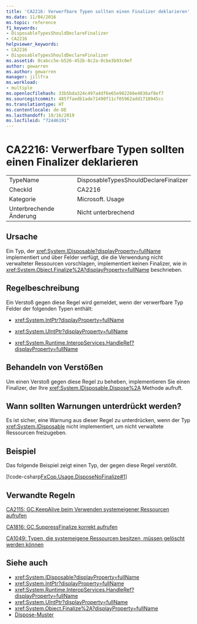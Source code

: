```yaml
---
title: 'CA2216: Verwerfbare Typen sollten einen Finalizer deklarieren'
ms.date: 11/04/2016
ms.topic: reference
f1_keywords:
- DisposableTypesShouldDeclareFinalizer
- CA2216
helpviewer_keywords:
- CA2216
- DisposableTypesShouldDeclareFinalizer
ms.assetid: 0cabcc5e-b526-452b-8c2a-0cbe3b93c0ef
author: gewarren
ms.author: gewarren
manager: jillfra
ms.workload:
- multiple
ms.openlocfilehash: 33b5bda324c497a4df6e65e982266e4836af8ef7
ms.sourcegitcommit: 485ffaedb1ade71490f11cf05962add1718945cc
ms.translationtype: HT
ms.contentlocale: de-DE
ms.lasthandoff: 10/16/2019
ms.locfileid: "72446191"
---
```

# <a name="ca2216-disposable-types-should-declare-finalizer"></a>CA2216: Verwerfbare Typen sollten einen Finalizer deklarieren

|||
|-|-|
|TypeName|DisposableTypesShouldDeclareFinalizer|
|CheckId|CA2216|
|Kategorie|Microsoft. Usage|
|Unterbrechende Änderung|Nicht unterbrechend|

## <a name="cause"></a>Ursache

Ein Typ, der <xref:System.IDisposable?displayProperty=fullName> implementiert und über Felder verfügt, die die Verwendung nicht verwalteter Ressourcen vorschlagen, implementiert keinen Finalizer, wie in <xref:System.Object.Finalize%2A?displayProperty=fullName> beschrieben.

## <a name="rule-description"></a>Regelbeschreibung

Ein Verstoß gegen diese Regel wird gemeldet, wenn der verwerfbare Typ Felder der folgenden Typen enthält:

- <xref:System.IntPtr?displayProperty=fullName>

- <xref:System.UIntPtr?displayProperty=fullName>

- <xref:System.Runtime.InteropServices.HandleRef?displayProperty=fullName>

## <a name="how-to-fix-violations"></a>Behandeln von Verstößen

Um einen Verstoß gegen diese Regel zu beheben, implementieren Sie einen Finalizer, der Ihre <xref:System.IDisposable.Dispose%2A> Methode aufruft.

## <a name="when-to-suppress-warnings"></a>Wann sollten Warnungen unterdrückt werden?

Es ist sicher, eine Warnung aus dieser Regel zu unterdrücken, wenn der Typ <xref:System.IDisposable> nicht implementiert, um nicht verwaltete Ressourcen freizugeben.

## <a name="example"></a>Beispiel

Das folgende Beispiel zeigt einen Typ, der gegen diese Regel verstößt.

[!code-csharp[FxCop.Usage.DisposeNoFinalize#1](../code-quality/codesnippet/CSharp/ca2216-disposable-types-should-declare-finalizer_1.cs)]

## <a name="related-rules"></a>Verwandte Regeln

[CA2115: GC.KeepAlive beim Verwenden systemeigener Ressourcen aufrufen](../code-quality/ca2115.md)

[CA1816: GC.SuppressFinalize korrekt aufrufen](../code-quality/ca1816.md)

[CA1049: Typen, die systemeigene Ressourcen besitzen, müssen gelöscht werden können](../code-quality/ca1049-types-that-own-native-resources-should-be-disposable.md)

## <a name="see-also"></a>Siehe auch

- <xref:System.IDisposable?displayProperty=fullName>
- <xref:System.IntPtr?displayProperty=fullName>
- <xref:System.Runtime.InteropServices.HandleRef?displayProperty=fullName>
- <xref:System.UIntPtr?displayProperty=fullName>
- <xref:System.Object.Finalize%2A?displayProperty=fullName>
- [Dispose-Muster](/dotnet/standard/design-guidelines/dispose-pattern)
